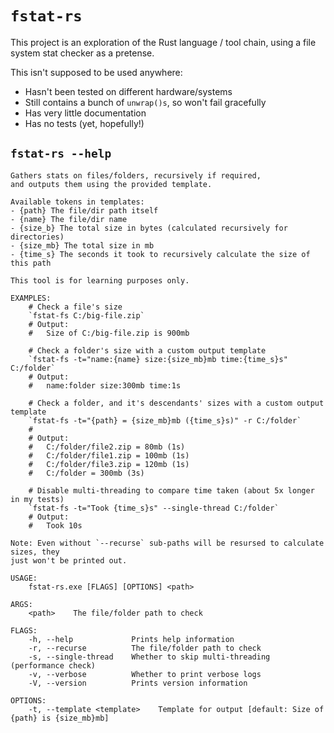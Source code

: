 # `fstat-rs`

This project is an exploration of the Rust language / tool chain, using a file system stat checker as a pretense.

This isn't supposed to be used anywhere:
- Hasn't been tested on different hardware/systems
- Still contains a bunch of `unwrap()s`, so won't fail gracefully
- Has very little documentation
- Has no tests (yet, hopefully!)


## `fstat-rs --help`

```
Gathers stats on files/folders, recursively if required,
and outputs them using the provided template.

Available tokens in templates:
- {path} The file/dir path itself
- {name} The file/dir name
- {size_b} The total size in bytes (calculated recursively for directories)
- {size_mb} The total size in mb
- {time_s} The seconds it took to recursively calculate the size of this path

This tool is for learning purposes only.

EXAMPLES:
    # Check a file's size
    `fstat-fs C:/big-file.zip`
    # Output:
    #   Size of C:/big-file.zip is 900mb

    # Check a folder's size with a custom output template
    `fstat-fs -t="name:{name} size:{size_mb}mb time:{time_s}s" C:/folder`
    # Output:
    #   name:folder size:300mb time:1s

    # Check a folder, and it's descendants' sizes with a custom output template
    `fstat-fs -t="{path} = {size_mb}mb ({time_s}s)" -r C:/folder`
    #
    # Output:
    #   C:/folder/file2.zip = 80mb (1s)
    #   C:/folder/file1.zip = 100mb (1s)
    #   C:/folder/file3.zip = 120mb (1s)
    #   C:/folder = 300mb (3s)

    # Disable multi-threading to compare time taken (about 5x longer in my tests)
    `fstat-fs -t="Took {time_s}s" --single-thread C:/folder`
    # Output:
    #   Took 10s

Note: Even without `--recurse` sub-paths will be resursed to calculate sizes, they
just won't be printed out.

USAGE:
    fstat-rs.exe [FLAGS] [OPTIONS] <path>

ARGS:
    <path>    The file/folder path to check

FLAGS:
    -h, --help             Prints help information
    -r, --recurse          The file/folder path to check
    -s, --single-thread    Whether to skip multi-threading (performance check)
    -v, --verbose          Whether to print verbose logs
    -V, --version          Prints version information

OPTIONS:
    -t, --template <template>    Template for output [default: Size of {path} is {size_mb}mb]
```